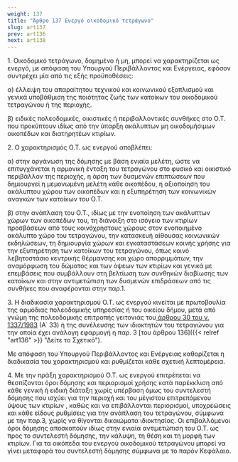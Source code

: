 ```yaml
---
weight: 137
title: "Άρθρο 137 Ενεργό οικοδομικό τετράγωνο"
slug: art137
prev: art136
next: art138
---
```


1\. Οικοδομικό τετράγωνο, δομημένο ή μη, μπορεί να χαρακτηρίζεται ως ενεργό, με απόφαση του Υπουργού Περιβάλλοντος και Ενέργειας, εφόσον συντρέχει μία από τις εξής προϋποθέσεις:

α) έλλειψη του απαραίτητου τεχνικού και κοινωνικού εξοπλισμού και γενικά υποβάθμιση της ποιότητας ζωής των κατοίκων του οικοδομικού τετραγώνου ή της περιοχής.

β) ειδικές πολεοδομικές, οικιστικές ή περιβαλλοντικές συνθήκες στο Ο.Τ. που προκύπτουν ιδίως από την ύπαρξη ακάλυπτων μη οικοδομήσιμων οικοπέδων και διατηρητέων κτιρίων.

2\. Ο χαρακτηρισμός Ο.Τ. ως ενεργού αποβλέπει:

α) στην οργάνωση της δόμησης με βάση ενιαία μελέτη, ώστε να επιτυγχάνεται η αρμονική ένταξη του τετραγώνου στο φυσικό και οικιστικό περιβάλλον της περιοχής, η άρση των δυσμενών επιπτώσεων που δημιουργεί η μεμονωμένη μελέτη κάθε οικοπέδου, η αξιοποίηση του ακάλυπτου χώρου των οικοπέδων και η εξυπηρέτηση των κοινωνικών αναγκών των κατοίκων του Ο.Τ.

β) στην ανάπλαση του Ο.Τ., ιδίως με την ενοποίηση των ακάλυπτων χώρων των οικοπέδων του, τη διάνοιξη στο ισόγειο των κτιρίων προσβάσεων από τους κοινόχρηστους χώρους στον ενοποιημένο ακάλυπτο χώρο του τετραγώνου, την κατασκευή αίθουσας κοινωνικών εκδηλώσεων, τη δημιουργία χώρων και εγκαταστάσεων κοινής χρήσης για την εξυπηρέτηση των κατοίκων του τετραγώνου, όπως κοινό λεβητοστάσιο κεντρικής θέρμανσης και χώρο απορριμμάτων, την αναμόρφωση του δώματος και των όψεων των κτιρίων και γενικά με επεμβάσεις που συμβάλλουν στη βελτίωση των συνθηκών διαβίωσης των κατοίκων και στην αντιμετώπιση των δυσμενών επιδράσεων από τις συνθήκες που αναφέρονται στην παρ.1.

3\. Η διαδικασία χαρακτηρισμού Ο.Τ. ως ενεργού κινείται με πρωτοβουλία της αρμόδιας πολεοδομικής υπηρεσίας ή του οικείου δήμου, μετά από γνώμη της πολεοδομικής επιτροπής γειτονιάς του<a href="https://ia37rg02wpsa01.blob.core.windows.net/fek/01/1983/19830100033.pdf" title="Δείτε το Σχετικό"> άρθρου 30 του ν. 1337/1983</a> (Α΄ 33) ή της συνέλευσης των ιδιοκτητών του τετραγώνου για την οποία έχει ανάλογη εφαρμογή η παρ. 3 [του άρθρου 136]({{< relref "art136" >}} "Δείτε το Σχετικό").

Με απόφαση του Υπουργού Περιβάλλοντος και Ενέργειας καθορίζεται η διαδικασία του χαρακτηρισμού και ρυθμίζεται κάθε σχετική λεπτομέρεια.

4\. Με την πράξη χαρακτηρισμού Ο.Τ. ως ενεργού επιτρέπεται να θεσπίζονται όροι δόμησης και περιορισμοί χρήσης κατά παρέκκλιση από κάθε γενική ή ειδική διάταξη χωρίς υπέρβαση όμως του συντελεστή δόμησης που ισχύει για την περιοχή και του μέγιστου επιτρεπόμενου ύψους των κτιρίων , καθώς και να επιβάλλονται περιορισμοί, υποχρεώσεις και κάθε είδους ρυθμίσεις για την ανάπλαση του τετραγώνου, σύμφωνα με την παρ.3, χωρίς να θίγονται δικαιώματα ιδιοκτησίας. Οι επιβαλλόμενοι όροι δόμησης αποσκοπούν ιδίως στην ενιαία αντιμετώπιση του Ο.Τ. ως προς το συντελεστή δόμησης, την κάλυψη, τη θέση και τη μορφή των κτιρίων. Για τα οικόπεδα του ενεργού οικοδομικού τετραγώνου μπορεί να γίνει μεταφορά του συντελεστή δόμησης σύμφωνα με το παρόν Κεφάλαιο.


